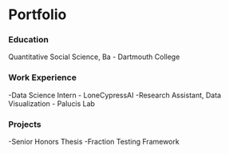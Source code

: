 # Portfolio

### Education
Quantitative Social Science, Ba - Dartmouth College

### Work Experience
-Data Science Intern - LoneCypressAI
-Research Assistant, Data Visualization - Palucis Lab

### Projects
-Senior Honors Thesis
-Fraction Testing Framework
